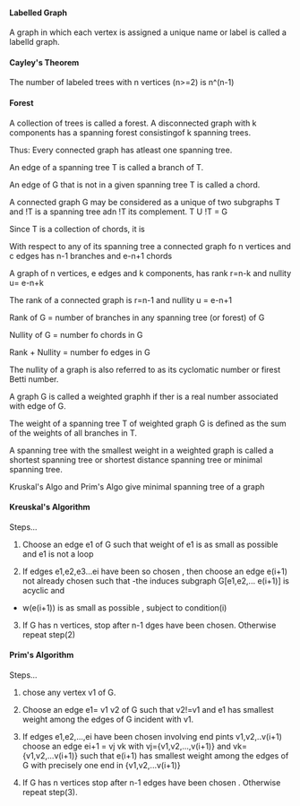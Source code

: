 #### Labelled Graph

A graph in which each vertex is assigned a unique name or label is called a labelld graph.

#### Cayley's Theorem

The number of labeled trees with n vertices (n>=2) is n^(n-1)

#### Forest

A collection of trees is called a forest.
A disconnected graph with k components has a spanning forest consistingof k spanning trees.

Thus: Every connected graph has atleast one spanning tree.

An edge of a spanning tree T is called a branch of T.

An edge of G that is not in a given spanning tree T is called a chord.

A connected graph G may be considered as a unique of two subgraphs T and !T is a spanning tree adn !T its complement. T U !T = G

Since T is a collection of chords, it is

With respect to any of its spanning tree a connected graph fo n vertices and c edges has n-1 branches and e-n+1 chords

A graph of n vertices, e edges and k components, has rank r=n-k and nullity u= e-n+k

The rank of a connected graph is r=n-1 and nullity u = e-n+1

Rank of G = number of branches in any spanning tree (or forest) of G

Nullity of G = number fo chords in G

Rank + Nullity = number fo edges in G

The nullity of a graph  is also referred to as its cyclomatic number or  firest Betti number.

A graph G is called a weighted graphh if ther is a real number associated with edge of G.

The weight of a spanning tree T of weighted  graph G is defined as the sum of the weights of all branches in T.

A spanning tree with the smallest weight in a weighted graph is called a shortest spanning tree or shortest distance spanning tree or minimal spanning tree.

Kruskal's Algo and Prim's Algo give minimal spanning tree of a graph

#### Kreuskal's Algorithm
Steps...

1. Choose an edge e1 of G such that weight of e1 is as small as possible and e1 is not a loop

2. If edges e1,e2,e3...ei have been so chosen , then choose an edge e(i+1) not already chosen such that 
  -the induces subgraph G[e1,e2,... e(i+1)] is acyclic and 
  - w(e(i+1)) is as small as possible , subject to condition(i)

3. If G has n vertices, stop after n-1 dges have been chosen. Otherwise repeat step(2)

#### Prim's Algorithm
Steps...

1. chose any vertex v1 of G. 

2. Choose an edge e1= v1 v2 of G such that v2!=v1 and e1 has smallest weight among the edges of G incident with v1.

3. If edges e1,e2,...,ei have been chosen involving end pints v1,v2,..v(i+1) choose an edge ei+1 = vj vk with vj={v1,v2,...,v(i+1)} and vk={v1,v2,...v(i+1)} such that e(i+1) has smallest weight among the edges of G with precisely one end in {v1,v2,...v(i+1)}

4. If G has n vertices stop after n-1 edges have been chosen . Otherwise repeat step(3).